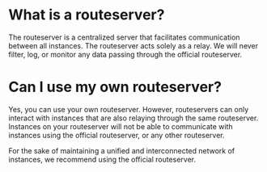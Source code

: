 # What is a routeserver?
The routeserver is a centralized server that facilitates communication between all instances. The routeserver acts solely as a relay. We will never filter, log, or monitor any data passing through the official routeserver.

# Can I use my own routeserver?
Yes, you can use your own routeserver. However, routeservers can only interact with instances that are also relaying through the same routeserver. Instances on your routeserver will not be able to communicate with instances using the official routeserver, or any other routeserver.

For the sake of maintaining a unified and interconnected network of instances, we recommend using the official routeserver.
